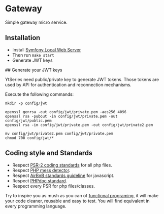 # Gateway

Simple gateway micro service.

## Installation

  - Install [Symfony Local Web Server](https://symfony.com/doc/current/setup/symfony_server.html)
  - Then run `make start`
  - Generate JWT keys

## Generate your JWT keys

YtSeries need public/private key to generate JWT tokens. 
Those tokens are used by API for authentication and reconnection mechanisms.

Execute the following commands:

    mkdir -p config/jwt
    
    openssl genrsa -out config/jwt/private.pem -aes256 4096
    openssl rsa -pubout -in config/jwt/private.pem -out config/jwt/public.pem
    openssl rsa -in config/jwt/private.pem -out config/jwt/private2.pem
    
    mv config/jwt/private2.pem config/jwt/private.pem
    chmod 700 config/jwt/*

## Coding style and Standards

- Respect [PSR-2 coding standards](documentation/PSR/PSR-2-coding-style-guide.md) for all php files.
- Respect [PHP mess detector](https://phpmd.org/rules/index.html).
- Respect [AirBnB standards guideline](https://github.com/airbnb/javascript) for javascript.
- Respect [PHPdoc standard](documentation/phpdoc.md).
- Respect every PSR for php files/classes.

Try to inspire you as mush as you can of [functional programing](https://www.youtube.com/watch?v=BMUiFMZr7vk&list=PL0zVEGEvSaeEd9hlmCXrk5yUyqUag-n84), it will make your code cleaner, reusable and easy to test. 
You will find equivalent in every programming language.

